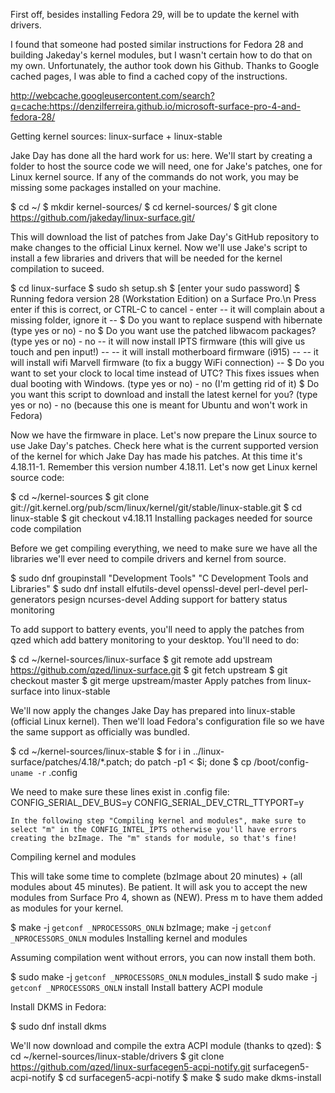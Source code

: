 First off, besides installing Fedora 29, will be to update the kernel with drivers.

I found that someone had posted similar instructions for Fedora 28 and building Jakeday's kernel modules,
but I wasn't certain how to do that on my own. Unfortunately, the author took down his Github. Thanks to Google cached pages,
I was able to find a cached copy of the instructions.

http://webcache.googleusercontent.com/search?q=cache:https://denzilferreira.github.io/microsoft-surface-pro-4-and-fedora-28/

Getting kernel sources: linux-surface + linux-stable

Jake Day has done all the hard work for us: here. We'll start by creating a folder to host the source code we will need, one for Jake's patches, one for Linux kernel source. If any of the commands do not work, you may be missing some packages installed on your machine.

$ cd ~/
$ mkdir kernel-sources/
$ cd kernel-sources/
$ git clone https://github.com/jakeday/linux-surface.git/

This will download the list of patches from Jake Day's GitHub repository to make changes to the official Linux kernel. Now we'll use Jake's script to install a few libraries and drivers that will be needed for the kernel compilation to suceed.

$ cd linux-surface
$ sudo sh setup.sh
$ [enter your sudo password]
$ Running fedora version 28 (Workstation Edition) on a Surface Pro.\n
Press enter if this is correct, or CTRL-C to cancel - enter
-- it will complain about a missing folder, ignore it --
$ Do you want to replace suspend with hibernate (type yes or no) - no
$ Do you want use the patched libwacom packages? (type yes or no) - no
-- it will now install IPTS firmware (this will give us touch and pen input!) --
-- it will install motherboard firmware (i915) --
-- it will install wifi Marvell firmware (to fix a buggy WiFi connection) --
$ Do you want to set your clock to local time instead of UTC? This fixes issues when dual booting with Windows. (type yes or no) - no (I'm getting rid of it)
$ Do you want this script to download and install the latest kernel for you? (type yes or no) - no (because this one is meant for Ubuntu and won't work in Fedora)

Now we have the firmware in place. Let's now prepare the Linux source to use Jake Day's patches. Check here what is the current supported version of the kernel for which Jake Day has made his patches. At this time it's 4.18.11-1. Remember this version number 4.18.11. Let's now get Linux kernel source code:

$ cd ~/kernel-sources
$ git clone git://git.kernel.org/pub/scm/linux/kernel/git/stable/linux-stable.git
$ cd linux-stable
$ git checkout v4.18.11
Installing packages needed for source code compilation

Before we get compiling everything, we need to make sure we have all the libraries we'll ever need to compile drivers and kernel from source.

$ sudo dnf groupinstall "Development Tools" "C Development Tools and Libraries"
$ sudo dnf install elfutils-devel openssl-devel perl-devel perl-generators pesign ncurses-devel
Adding support for battery status monitoring

To add support to battery events, you'll need to apply the patches from qzed which add battery monitoring to your desktop. You'll need to do:

$ cd ~/kernel-sources/linux-surface
$ git remote add upstream https://github.com/qzed/linux-surface.git
$ git fetch upstream
$ git checkout master
$ git merge upstream/master
Apply patches from linux-surface into linux-stable

We'll now apply the changes Jake Day has prepared into linux-stable (official Linux kernel). Then we'll load Fedora's configuration file so we have the same support as officially was bundled.

$ cd ~/kernel-sources/linux-stable
$ for i in ../linux-surface/patches/4.18/*.patch; do patch -p1 < $i; done
$ cp /boot/config-`uname -r` .config

We need to make sure these lines exist in .config file:
CONFIG_SERIAL_DEV_BUS=y
CONFIG_SERIAL_DEV_CTRL_TTYPORT=y

    In the following step "Compiling kernel and modules", make sure to select "m" in the CONFIG_INTEL_IPTS otherwise you'll have errors creating the bzImage. The "m" stands for module, so that's fine!

Compiling kernel and modules

This will take some time to complete (bzImage about 20 minutes) + (all modules about 45 minutes). Be patient. It will ask you to accept the new modules from Surface Pro 4, shown as (NEW). Press m to have them added as modules for your kernel.

$ make -j `getconf _NPROCESSORS_ONLN` bzImage; make -j `getconf _NPROCESSORS_ONLN` modules
Installing kernel and modules

Assuming compilation went without errors, you can now install them both.

$ sudo make -j `getconf _NPROCESSORS_ONLN` modules_install
$ sudo make -j `getconf _NPROCESSORS_ONLN` install
Install battery ACPI module

Install DKMS in Fedora:

$ sudo dnf install dkms

We'll now download and compile the extra ACPI module (thanks to qzed):
$ cd ~/kernel-sources/linux-stable/drivers
$ git clone https://github.com/qzed/linux-surfacegen5-acpi-notify.git surfacegen5-acpi-notify
$ cd surfacegen5-acpi-notify
$ make
$ sudo make dkms-install
